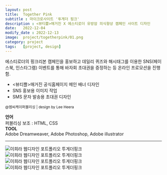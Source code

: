 ```yaml
---
layout: post
title:  Together Pink
subtitle : 마이크로사이트 '투게더 핑크'
description : <뷰티쁠>매거진 X 에스티로더 유방암 의식향상 캠페인 사이트 디자인
date:   2022-12-04
modify_date : 2022-12-13
image:  project/togetherpink/01.png
category: project
tags:   [project, design]
---
```


에스티로더의 핑크리본 캠페인을 홍보하고 데일리 퀴즈와 해시태그를 이용한 SNS(페이스북, 인스타그램) 이벤트를 통해 바자회 초대권을 증정하는 등 온라인 프로모션을 진행함.   
   
- <뷰티쁠>매거진 공식홈페이지 메인 배너 디자인   
- SNS 홍보용 이미지 작업   
- SMS 문자 발송용 초대권 디자인   

<small>@엠씨케이퍼블리싱 | design by Lee Heera</small>   
   
   
**언어**   
퍼블리싱 보조 : HTML, CSS     
**TOOL**   
Adobe Dreamweaver, Adobe Photoshop, Adobe illustrator

***

![이희라 웹디자인 포트폴리오 투게더핑크 ]({{site.baseurl}}/images/project/togetherpink/02.png)   
![이희라 웹디자인 포트폴리오 투게더핑크 ]({{site.baseurl}}/images/project/togetherpink/03.png)   
![이희라 웹디자인 포트폴리오 투게더핑크 ]({{site.baseurl}}/images/project/togetherpink/04.png)   
![이희라 웹디자인 포트폴리오 투게더핑크 ]({{site.baseurl}}/images/project/togetherpink/05.png)   